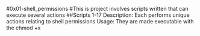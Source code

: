 #0x01-shell_permissions
#This is project involves scripts written that can execute several actions
##Scripts 1-17
Description: Each performs unique actions relating to shell permissions
Usage: They are made executable with the chmod +x
